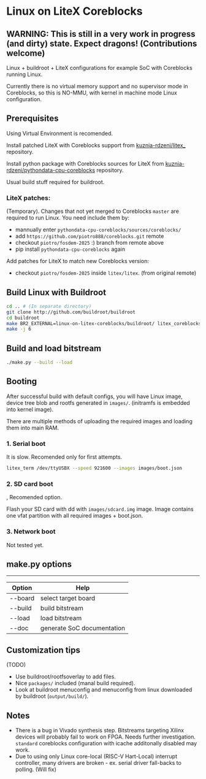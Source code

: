 Linux on LiteX Coreblocks
==========================

## WARNING: This is still in a very work in progress (and dirty) state. Expect dragons! (Contributions welcome)

Linux + buildroot + LiteX configurations for example SoC with Coreblocks running Linux.

Currently there is no virtual memory support and no supervisor mode in Coreblocks, so this is NO-MMU, with kernel in machine mode Linux configuration.

Prerequisites
------------

Using Virtual Environment is recomended.

Install patched LiteX with Coreblocks support from [kuznia-rdzeni/litex_](https://github.com/kuznia-rdzeni/litex_) repository.

Install python package with Coreblocks sources for LiteX from [kuznia-rdzeni/pythondata-cpu-coreblocks](https://github.com/kuznia-rdzeni/pythondata-cpu-coreblocks) repository.

Usual build stuff required for buildroot.

### LiteX patches:

(Temporary). Changes that not yet merged to Coreblocks `master` are required to run Linux. 
You need include them by:
* mannually enter `pythondata-cpu-coreblocks/sources/coreblocks/`
* add `https://github.com/piotro888/coreblocks.git` remote
* checkout `piotro/fosdem-2025` :) branch from remote above
* pip install `pythondata-cpu-coreblocks` again

Add patches for LiteX to match new Coreblocks version:
* checkout `piotro/fosdem-2025` inside `litex/litex`. (from original remote)

Build Linux with Buildroot
--------------------------

```bash
cd .. # (In separate directory)
git clone http://github.com/buildroot/buildroot
cd buildroot
make BR2_EXTERNAL=linux-on-litex-coreblocks/buildroot/ litex_coreblocks_defconfig
make -j 6
```

Build and load bitstream
------------------------

```bash
./make.py --build --load
```

Booting
-------

After successful build with default configs, you will have Linux image, device tree blob and rootfs generated in `images/`. (initramfs is embedded into kernel image).

There are multiple methods of uploading the required images and loading them into main RAM.

### 1. Serial boot

It is slow. Recomended only for first attempts.

```bash
litex_term /dev/ttyUSBX --speed 921600 --images images/boot.json
```

### 2. SD card boot
,
Recomended option.

Flash your SD card with dd with `images/sdcard.img` image.
Image contains one vfat partition with all required images + boot.json.

### 3. Network boot

Not tested yet.

make.py options
---------------

-----
| Option | Help |
|---|---|
| --board | select target board |
| --build | build bitstream |
| --load | load bitstream |
| --doc | generate SoC documentation | 

Customization tips
------------------

(TODO)

* Use buildroot/rootfsoverlay to add files.
* Nice `packages/` included (manal build required).
* Look at buildroot menuconfig and menuconfig from linux downloaded by buildroot (`output/build/`).

Notes
-----

* There is a bug in Vivado synthesis step. Bitstreams targeting Xilinx devices will probably fail to work on FPGA. Needs further investigation. `standard` coreblocks configuration with icache additonally disabled may work.
* Due to using only Linux core-local (RISC-V Hart-Local) interrupt controller, many drivers are broken - ex. serial driver fall-backs to polling. (Will fix)
